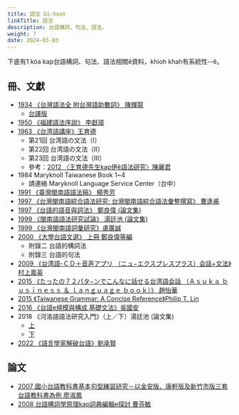 ```yaml
---
title: 語法 Gí-hoat
linkTitle: 語法
description: 台語構詞、句法、語法。
weight: 7
date: 2024-05-03
---
```


下底有1 kóa kap台語構詞、句法、語法相關ê資料，khioh khah有系統性--ê。

## 冊、文獻

- [1934 《台灣語法全 附台灣語助數詞》 陳輝龍](http://ip194097.ntcu.edu.tw/memory/TGB/thak.asp?id=901)
  - [台譯版](https://taigi.fhl.net/vcd/rotaiugbk.php?user=taigi&bid=38)
- [1950 《福建語法序說》 李獻璋](http://ip194097.ntcu.edu.tw/memory/TGB/thak.asp?id=97)
- [1963 《台湾語講座》王育德](http://www.taiouan.com.tw/catalog/product_info.php?products_id=6204&osCsid=rl62an29tp5f72lu56j95obga3)
  - 第21回 台湾語の文法（I）
  - 第22回 台湾語の文法（II）
  - 第23回 台湾語の文法（III）
  - 參考：[2012 〈王育德先生kap伊ê語法研究〉陳麗君](https://tpl.ncl.edu.tw/NclService/JournalContentDetail?SysId=A16021514)
- 1984 Maryknoll Taiwanese Book 1~4
  - 請連絡 Maryknoll Language Service Center（台中）
- [1991 《臺灣閩南語語法稿》 楊秀芳](https://taiwanebook.ncl.edu.tw/zh-tw/book/NCL-001218658/reader)
- [1997 《台灣閩南語綜合語法研究: 台灣閩南語綜合語法彙整撰寫》 曹逢甫](https://drive.google.com/file/d/1HV7vwgSnvz1I0b_ep0Sh2aSsdLDY271K/view?usp=sharing)
- [1997 《台語的語音與詞法》 鄭良偉 (論文集)](https://www.sanmin.com.tw/Product/index/000106295)
- [1999 《閩南語語法研究試論》 湯廷池 (論文集)](https://sanmin.com.tw/Product/index/000093941)
- [1999 《台灣閩南語詞彙研究》盧廣誠](http://www.smcbook.com.tw/smc/index.php?route=product/product&product_id=452)
- [2000 《大學台語文選》 上冊 鄭良偉等編](https://www.sanmin.com.tw/product/index/001548561)
  - 附錄二 台語的構詞法
  - 附錄三 台語的句法
- [2009 《台湾語-ＣＤ＋音声アプリ （ニュ−エクスプレスプラス）会話+文法》村上嘉英](https://taiwan.kinokuniya.com/bw/9784560088395)
- [2015 《たったの７２パタ−ンでこんなに話せる台湾語会話 （Ａｓｕｋａ ｂｕｓｉｎｅｓｓ ＆ ｌａｎｇｕａｇｅ ｂｏｏｋ）》 趙怡華](https://taiwan.kinokuniya.com/bw/9784756917942)
- [2015 《Taiwanese Grammar: A Concise Reference》Philip T. Lin](https://www.amazon.com/Taiwanese-Grammar-Reference-Philip-Lin/dp/0996398201)
- [2016 《台語e規模與構成 基礎文法》吳國安](https://www.sanmin.com.tw/Product/index/005909250)
- 2018 《河洛語語法研究入門》（上／下）湯廷池 (論文集)
  - [上](https://www.sanmin.com.tw/product/index/006732116)
  - [下](https://www.sanmin.com.tw/product/index/006732118)
- [2022 《語言學家解破台語》劉承賢](https://baconpress.waca.ec/product/detail/1180072/TWneseGrammar)

## 論文

- [2007 國小台語教科書基本句型練習研究－以金安版、康軒版及新竹市版三套台語教科書為例 廖淑鳳](https://hdl.handle.net/11296/at825t)
- [2008 台語構詞學原理kap詞典編輯e探討 曹芬敏](https://hdl.handle.net/11296/4upqv2)
